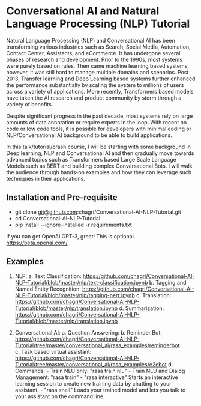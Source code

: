 # Conversational AI and Natural Language Processing (NLP) Tutorial
Natural Language Processing (NLP) and Conversational AI has been transforming various industries such as Search, Social Media, Automation, Contact Center, Assistants, and eCommerce. It has undergone several phases of research and development. Prior to the 1990s, most systems were purely based on rules. Then came machine learning based systems, however, it was still hard to manage multiple domains and scenarios. Post 2013, Transfer learning and Deep Learning based systems further enhanced the performance substantially by scaling the system to millions of users across a variety of applications. More recently, Transformers based models have taken the AI research and product community by storm through a variety of benefits. 

Despite significant progress in the past decade, most systems rely on large amounts of data annotation or require experts in the loop. With recent no code or low code tools, it is possible for developers with minimal coding or NLP/Conversational AI background to be able to build applications. 

In this talk/tutorial/crash course, I will be starting with some background in Deep learning, NLP and Conversational AI and then gradually move towards advanced topics such as Transformers based Large Scale Language Models such as BERT and building complex Conversational Bots. I will walk the audience through hands-on examples and how they can leverage such techniques in their applications.



## Installation and Pre-requisite
- git clone git@github.com:chagri/Conversational-AI-NLP-Tutorial.git
- cd Conversational-AI-NLP-Tutorial
- pip install --ignore-installed -r requirements.txt

If you can get OpenAI GPT-3, great! This is optional.
https://beta.openai.com/



## Examples

1. NLP:
    a. Text Classification: https://github.com/chagri/Conversational-AI-NLP-Tutorial/blob/master/nlp/text-classification.ipynb
    b. Tagging and Named Entity Recognition: https://github.com/chagri/Conversational-AI-NLP-Tutorial/blob/master/nlp/tagging-nert.ipynb
    c. Translation: https://github.com/chagri/Conversational-AI-NLP-Tutorial/blob/master/nlp/translation.ipynb
    d. Summarization: https://github.com/chagri/Conversational-AI-NLP-Tutorial/blob/master/nlp/translation.ipynb


2. Conversational AI:
    a. Question Answering:
    b. Reminder Bot: https://github.com/chagri/Conversational-AI-NLP-Tutorial/tree/master/conversational_ai/rasa_examples/reminderbot  
    c. Task based virtual assistant: https://github.com/chagri/Conversational-AI-NLP-Tutorial/tree/master/conversational_ai/rasa_examples/e2ebot
    d. Commands:
        - Train NLU only: "rasa train nlu"
        - Train NLU and Dialog Management: "rasa train"
        - "rasa interactive"	Starts an interactive learning session to create new training data by chatting to your assistant.
        - "rasa shell"	Loads your trained model and lets you talk to your assistant on the command line.
